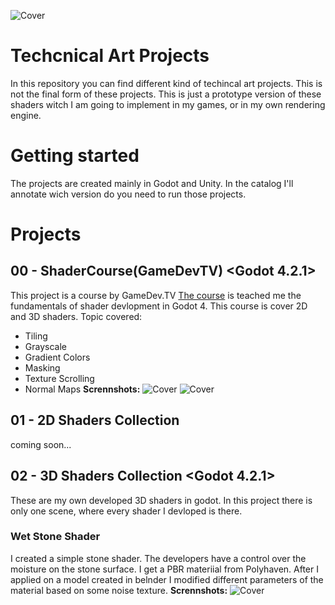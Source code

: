 ![Cover](TechnicalArtProjectsCover.png)

# Techcnical Art Projects
In this repository you can find different kind of techincal art projects. This is not the final form of these projects. This is just a prototype version of these shaders witch I am going to implement in my games, or in my own rendering engine.  

# Getting started
The projects are created mainly in Godot and Unity. In the catalog I'll annotate wich version do you need to run those projects.

# Projects
## 00 - ShaderCourse(GameDevTV) <Godot 4.2.1>
This project is a course by GameDev.TV [The course](https://www.gamedev.tv/courses/godot-shaders) is teached me the fundamentals of shader devlopment in Godot 4. This course is cover 2D and 3D shaders.
Topic covered:
- Tiling
- Grayscale
- Gradient Colors
- Masking
- Texture Scrolling
- Normal Maps
**Scrennshots:**
![Cover](TechnicalArtProjectsCover.png)
![Cover](TechnicalArtProjectsCover.png)

## 01 - 2D Shaders Collection
coming soon...

## 02 - 3D Shaders Collection <Godot 4.2.1>
These are my own developed 3D shaders in godot. In this project there is only one scene, where every shader I devloped is there.

### Wet Stone Shader
I created a simple stone shader. The developers have a control over the moisture on the stone surface. I get a PBR materiial from Polyhaven. After I applied on a model created in belnder I modified different parameters of the material based on some noise texture.
**Scrennshots:**
![Cover](TechnicalArtProjectsCover.png)

